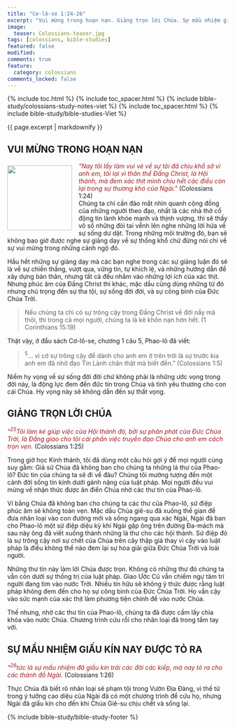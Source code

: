 ```yaml
---
title: "Cơ-lô-se 1:24-26"
excerpt: "Vui mừng trong hoạn nạn. Giảng trọn lời Chúa. Sự mầu nhiệm giấu kín nay được tỏ ra."
image:
  teaser: Colossians-teaser.jpg
tags: [colossians, bible-studies]
featured: false
modified:
comments: true
feature:
  category: colossians
comments_locked: false
---
```


{% include toc.html %}
{% include toc_spacer.html %}
{% include bible-study/colossians-study-notes-viet %}
{% include toc_spacer.html %}
{% include bible-study/bible-studies-Viet %}

{{ page.excerpt | markdownify }}

## VUI MỪNG TRONG HOẠN NẠN
<div>
<p>
<img alt src="{{ site.url }}/assets/images/Colossians-teaser.jpg" style="border: 0px none; margin: 7px 15px 0px 0px; max-width: 100%; height: 148px; padding: 0px; float: left;">
<span style="color: rgb(159, 29, 33);"><i>"Nay tôi lấy làm vui vẻ về sự tôi đã chịu khổ sở vì anh em, tôi lại vì thân thể Ðấng Christ, là Hội thánh, mà đem xác thịt mình chịu hết các điều còn lại trong sự thương khó của Ngài."</i></span> (Colossians 1:24) <br />Chúng ta chỉ cần đảo mắt nhìn quanh cộng đồng của những người theo đạo, nhất là các nhà thờ cổ động tin lành khỏe mạnh và thịnh vượng, thì sẽ thấy vô số những đôi tai vểnh lên nghe những lời hứa về sự sống dư dật. Trong những môi trường đó, bạn sẽ không bao giờ được nghe sự giảng dạy về sự thống khổ chứ đừng nói chi về sự vui mừng trong những cảnh ngộ đó.
</p>
</div>
Hầu hết những sự giảng dạy mà các bạn nghe trong các sự giảng luận đó sẽ là về sự chiến thắng, vượt qua, vững tin, tự khích lệ, và những hướng dẫn để xây dựng bản thân, nhưng tất cả đều nhắm vào những lợi ích của xác thịt. Nhưng phúc âm của Đấng Christ thì khác, mặc dầu cũng dùng những từ đó nhưng chú trọng đến sự tha tội, sự sống đời đời, và sự công bình của Đức Chúa Trời.

> Nếu chúng ta chỉ có sự trông cậy trong Ðấng Christ về đời nầy mà thôi, thì trong cả mọi người, chúng ta là kẻ khốn nạn hơn hết. (1 Corinthians 15:19)

Thật vậy, ở đầu sách Cơ-lô-se, chương 1 câu 5, Phao-lô đã viết:

> <sup>5</sup>... vì cớ sự trông cậy để dành cho anh em ở trên trời là sự trước kia anh em đã nhờ đạo Tin Lành chân thật mà biết đến.” (Colossians 1:5)

Niềm hy vọng về sự sống đời đời chứ không phải là những ước vọng trong đời này, là động lực đem đến đức tin trong Chúa và tình yêu thương cho con cái Chúa. Hy vọng này sẽ không dẫn đến sự thất vọng.

## GIẢNG TRỌN LỜI CHÚA

<span style="color: rgb(159, 29, 33);">
<i>"<sup>25</sup>Tôi làm kẻ giúp việc của Hội thánh đó, bởi sự phân phát của Ðức Chúa Trời, là Ðấng giao cho tôi cái phần việc truyền đạo Chúa cho anh em cách trọn vẹn.</i></span> (Colossians 1:25)

Trong giờ học Kinh thánh, tôi đã dùng một câu hỏi gợi ý để mọi người cùng suy gẫm: Giả sử Chúa đã không ban cho chúng ta những lá thư của Phao-lô? Đức tin của chúng ta sẽ đi về đâu? Chúng tôi mường tượng đến một cảnh đời sống tin kính dưới gánh nặng của luật pháp.  Mọi người đều vui mừng về nhận thức được ân điển Chúa nhờ các thư tín của Phao-lô.

Ví bằng Chúa đã không ban cho chúng ta các thư của Phao-lô, sứ điệp phúc âm sẽ không toàn vẹn. Mặc dầu Chúa giê-su đã xuống thế gian để đưa nhân loại vào con đường mới và sống ngang qua xác Ngài, Ngài đã ban cho Phao-lô một sứ điệp diệu kỳ khi Ngài gặp ông trên đường Đa-mách mà sau này ông đã viết xuống thành những lá thư cho các hội thánh. Sứ điệp đó là sự trông cậy nơi sự chết của Chúa trên cây thập giá thay vì cậy vào luật pháp là điều không thể nào đem lại sự hòa giải giữa Đức Chúa Trời và loài người.

Những thư tín này làm lời Chúa được trọn. Không có những thư đó chúng ta vẫn còn dưới sự thống trị của luật pháp. Giao Ước Cũ vẫn chiếm ngự tâm trí người đang tìm vào nước Trời. Nhiều tín hữu sẽ không ý thức được rằng luật pháp không đem đến cho họ sự công bình của Đức Chúa Trời. Họ vẫn cậy vào sức mạnh của xác thịt làm phương tiện chính để vào nước Chúa.

Thế nhưng, nhờ các thư tín của Phao-lô, chúng ta đã được cầm lấy chìa khóa vào nước Chúa. Chương trình cứu rỗi cho nhân loại đã trong tầm tay với.

## SỰ MẦU NHIỆM GIẤU KÍN NAY ĐƯỢC TỎ RA

<span style="color: rgb(159, 29, 33);">
<i>"<sup>26</sup>tức là sự mầu nhiệm đã giấu kín trải các đời các kiếp, mà nay tỏ ra cho các thánh đồ Ngài.</i></span> (Colossians 1:26)

Thực Chúa đã biết rõ nhân loại sẽ phạm tội trong Vườn Địa Đàng, vì thế từ trong ý tưởng cao diệu của Ngài đã có một chương trình để cứu họ, nhưng Ngài đã giấu kín cho đến khi Chúa Giê-su chịu chết và sống lại.

{% include bible-study/bible-study-footer %}

